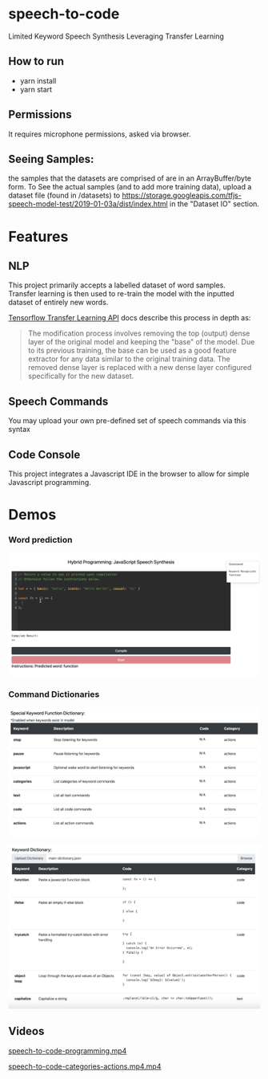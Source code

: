 # speech-to-code
Limited Keyword Speech Synthesis Leveraging Transfer Learning  

## How to run
* yarn install  
* yarn start

## Permissions
It requires microphone permissions, asked via browser.

## Seeing Samples:
the samples that the datasets are comprised of are in an ArrayBuffer/byte form.
To See the actual samples (and to add more training data), upload a dataset file (found in /datasets) to https://storage.googleapis.com/tfjs-speech-model-test/2019-01-03a/dist/index.html in the "Dataset IO" section.

# Features

## NLP
This project primarily accepts a labelled dataset of word samples.  
Transfer learning is then used to re-train the model with the inputted dataset of entirely new words.

[Tensorflow Transfer Learning API](https://github.com/tensorflow/tfjs-models/tree/master/speech-commands#transfer-learning) docs describe this process in depth as:
> The modification process involves removing the top (output) dense layer of the original model and keeping the "base" 
> of the model. Due to its previous training, the base can be used as a good feature extractor for any data similar to 
> the original training data. The removed dense layer is replaced with a new dense layer configured specifically for 
> the new dataset.

## Speech Commands
You may upload your own pre-defined set of speech commands via this syntax


## Code Console
This project integrates a Javascript IDE in the browser to allow for simple Javascript programming.  

# Demos

### Word prediction
![speech-to-code-predicting-word.png](resources/speech-to-code-predicting-word.png)

### Command Dictionaries
![speech-to-code-command-dictionary.png](resources/speech-to-code-command-dictionary.png)

![speech-to-code-keyword-dictionary.png](resources/speech-to-code-keyword-dictionary.png)

## Videos
[speech-to-code-programming.mp4](resources/speech-to-code-programming.mp4)

[speech-to-code-categories-actions.mp4.mp4](resources/speech-to-code-categories-actions.mp4)

